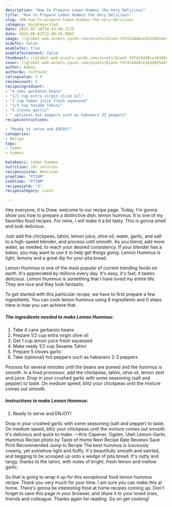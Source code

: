 ```yaml
---
description: "How to Prepare Lemon Hummus the Very Delicious"
title: "How to Prepare Lemon Hummus the Very Delicious"
slug: 306-how-to-prepare-lemon-hummus-the-very-delicious
category: Uncategorized
date: 2022-07-10T18:43:46.217Z
date: 2023-06-02T12:40:56.996Z
image: //global-web-assets.cpcdn.com/assets/blank-fd7d144d8ce163db654e5a02c40b08a2775adb7897d16e4062681dc7e1b2800f.png
hideToc: false
enableToc: true
enableTocContent: false
thumbnail: //global-web-assets.cpcdn.com/assets/blank-fd7d144d8ce163db654e5a02c40b08a2775adb7897d16e4062681dc7e1b2800f.png
cover: //global-web-assets.cpcdn.com/assets/blank-fd7d144d8ce163db654e5a02c40b08a2775adb7897d16e4062681dc7e1b2800f.png
author: Admin
authorAv: notfound
ratingvalue: 3.9
reviewcount: 4
recipeingredient:
- "4 cans garbanzo beans"
- "1/2 cup extra virgin olive oil"
- "1 cup lemon juice fresh squeezed"
- "1/2 cup Sesame Tahini"
- "5 cloves garlic"
- " optional hot peppers such as habanero 23 peppers"
recipeinstructions:

- "Ready to serve and ENJOY!"
categories:
- Recipe
tags:
- lemon
- hummus

katakunci: lemon hummus 
nutrition: 247 calories
recipecuisine: American
preptime: "PT34M"
cooktime: "PT30M"
recipeyield: "3"
recipecategory: Lunch

---
```



Hey everyone, it is Drew, welcome to our recipe page. Today, I'm gonna show you how to prepare a distinctive dish, lemon hummus. It is one of my favorites food recipes. For mine, I will make it a bit tasty. This is gonna smell and look delicious.

Just add the chickpeas, tahini, lemon juice, olive oil, water, garlic, and salt to a high-speed blender, and process until smooth. As you blend, add more water, as needed, to reach your desired consistency. If your blender has a baton, you may want to use it to help get things going. Lemon Hummus is light, lemony and a great dip for your pita bread.

Lemon Hummus is one of the most popular of current trending foods on earth. It's appreciated by millions every day. It's easy, it's fast, it tastes delicious. Lemon Hummus is something that I have loved my entire life. They are nice and they look fantastic.


To get started with this particular recipe, we have to first prepare a few ingredients. You can cook lemon hummus using 6 ingredients and 0 steps. Here is how you can achieve that.

<!--inarticleads1-->

##### The ingredients needed to make Lemon Hummus:

1. Take 4 cans garbanzo beans
1. Prepare 1/2 cup extra virgin olive oil
1. Get 1 cup lemon juice fresh squeezed
1. Make ready 1/2 cup Sesame Tahini
1. Prepare 5 cloves garlic
1. Take  (optional) hot peppers such as habanero 2-3 peppers


Process for several minutes until the beans are pureed and the hummus is smooth. In a food processor, add the chickpeas, tahini, olive oil, lemon zest and juice. Drop in your crushed garlic with some seasoning (salt and pepper) to taste. On medium speed, blitz your chickpeas until the mixture comes out smooth. 

<!--inarticleads2-->

##### Instructions to make Lemon Hummus:


1. Ready to serve and ENJOY!

Drop in your crushed garlic with some seasoning (salt and pepper) to taste. On medium speed, blitz your chickpeas until the mixture comes out smooth. It&#39;s delicious and quick to make. —Kris Capener, Ogden, Utah Lemon-Garlic Hummus Recipe photo by Taste of Home Next Recipe Rate Reviews Save Print Recommended Jump to Recipe The best hummus is lusciously creamy, yet somehow light and fluffy. It&#39;s beautifully smooth and swirled, and begging to be scooped up onto a wedge of pita bread. It&#39;s nutty and tangy, thanks to the tahini, with notes of bright, fresh lemon and mellow garlic. 

So that is going to wrap it up for this exceptional food lemon hummus recipe. Thank you very much for your time. I am sure you can make this at home. There's gonna be interesting food at home recipes coming up. Don't forget to save this page in your browser, and share it to your loved ones, friends and colleague. Thanks again for reading. Go on get cooking!
